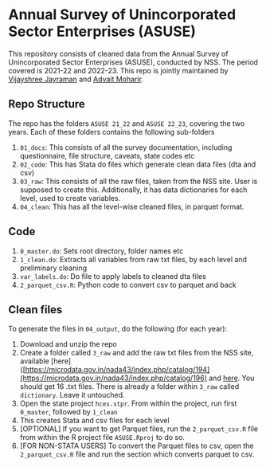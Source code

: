 # Annual Survey of Unincorporated Sector Enterprises (ASUSE)

This repository consists of cleaned data from the Annual Survey of Unincorporated Sector Enterprises (ASUSE), conducted by NSS. The period covered is 2021-22 and 2022-23. This repo is jointly maintained by [Vijayshree Jayraman](https://github.com/vijayshreecon) and [Advait Moharir](https://github.com/advaitmoharir).

## Repo Structure

The repo has the folders `ASUSE 21_22` and `ASUSE 22_23`, covering the two years. Each of these folders contains the following sub-folders

1. `01_docs`: This consists of all the survey documentation, including questionnaire, file structure, caveats, state codes etc
2. `02_code`: This has Stata do files which generate clean data files (dta and csv)
3. `03_raw`: This consists of all the raw files, taken from the NSS site. User is supposed to create this. Additionally, it has data dictionaries for each level, used to create variables.
4. `04_clean`: This has all the level-wise cleaned files, in parquet format.

## Code

1. `0_master.do`: Sets root directory, folder names etc
2. `1_clean.do`: Extracts all variables from raw txt files, by each level and preliminary cleaning
3. `var_labels.do`: Do file to apply labels to cleaned dta files
4. `2_parquet_csv.R`: Python code to convert csv to parquet and back

## Clean files

To generate the files in `04_output`, do the following (for each year):

1. Download and unzip the repo
2. Create a folder called `3_raw` and add the raw txt files from the NSS site, available [here]([https://microdata.gov.in/nada43/index.php/catalog/194](https://microdata.gov.in/nada43/index.php/catalog/196) and [here](https://microdata.gov.in/nada43/index.php/catalog/197). You should get 16 .txt files. There is already a folder within `3_raw` called `dictionary`. Leave it untouched.
3. Open the state project `hces.stpr`. From within the project, run first `0_master`, followed by `1_clean`
4. This creates Stata and csv files for each level
5. [OPTIONAL] If you want to get Parquet files, run the `2_parquet_csv.R` file from within the R project file `ASUSE.Rproj` to do so.
6. [FOR NON-STATA USERS] To convert the Parquet files to csv, open the `2_parquet_csv.R` file and run the section which converts parquet to csv.


